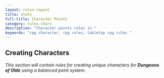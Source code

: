 ```yaml
---
layout: rules-layout
title: stats
full-title: Character Points
category: rules-chars
description: "Character points rules in "
keywords: "rpg character, rpg rules, tabletop rpg rules "
---
```


## Creating Characters


_This section will contain rules for creating unique characters for **Dungeons of Olde** using a balanced point system._

